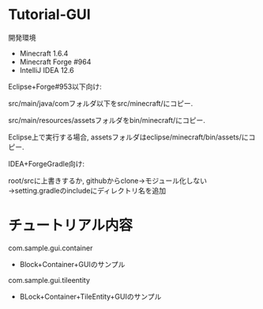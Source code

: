 Tutorial-GUI
============

開発環境
* Minecraft 1.6.4
* Minecraft Forge #964
* IntelliJ IDEA 12.6

Eclipse+Forge#953以下向け:

src/main/java/comフォルダ以下をsrc/minecraft/にコピー.

src/main/resources/assetsフォルダをbin/minecraft/にコピー.

Eclipse上で実行する場合, assetsフォルダはeclipse/minecraft/bin/assets/にコピー.


IDEA+ForgeGradle向け:

root/srcに上書きするか, githubからclone→モジュール化しない→setting.gradleのincludeにディレクトリ名を追加

チュートリアル内容
==================

com.sample.gui.container

* Block+Container+GUIのサンプル

com.sample.gui.tileentity

* BLock+Container+TileEntity+GUIのサンプル
